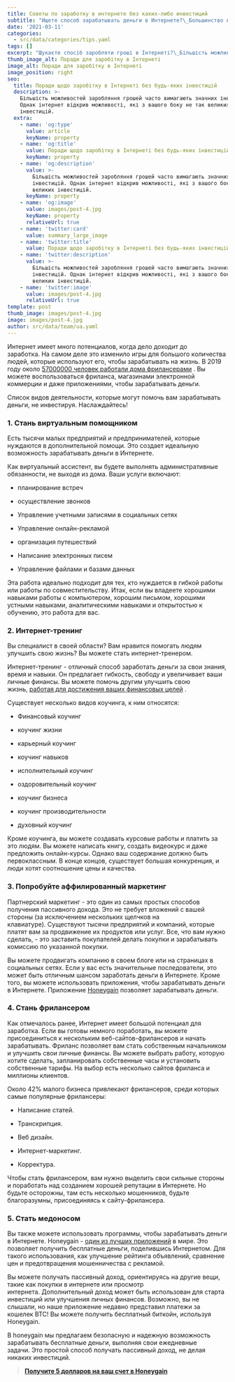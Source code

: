 ```yaml
---
title: Советы по заработку в интернете без каких-либо инвестиций
subtitle: "Ищете способ зарабатывать деньги в Интернете?\_Большинство возможностей зарабатывания денег часто требуют значительных инвестиций.\_Однако интернет открыл возможности, которые с вашей стороны не так больших инвестиций."
date: '2021-03-11'
categories:
  - src/data/categories/tips.yaml
tags: []
excerpt: "Шукаєте спосіб заробляти гроші в Інтернеті?\_Більшість можливостей заробляння грошей часто вимагають значних інвестицій. Однак інтернет відкрив можливості, які з вашого боку не так великих інвестицій."
thumb_image_alt: Поради для заробітку в Інтернеті
image_alt: Поради для заробітку в Інтернеті
image_position: right
seo:
  title: Поради щодо заробітку в Інтернеті без будь-яких інвестицій
  description: >-
    Більшість можливостей заробляння грошей часто вимагають значних інвестицій.
    Однак інтернет відкрив можливості, які з вашого боку не так великих
    інвестицій.
  extra:
    - name: 'og:type'
      value: article
      keyName: property
    - name: 'og:title'
      value: Поради щодо заробітку в Інтернеті без будь-яких інвестицій
      keyName: property
    - name: 'og:description'
      value: >-
        Більшість можливостей заробляння грошей часто вимагають значних
        інвестицій. Однак інтернет відкрив можливості, які з вашого боку не так
        великих інвестицій.
      keyName: property
    - name: 'og:image'
      value: images/post-4.jpg
      keyName: property
      relativeUrl: true
    - name: 'twitter:card'
      value: summary_large_image
    - name: 'twitter:title'
      value: Поради щодо заробітку в Інтернеті без будь-яких інвестицій
    - name: 'twitter:description'
      value: >-
        Більшість можливостей заробляння грошей часто вимагають значних
        інвестицій. Однак інтернет відкрив можливості, які з вашого боку не так
        великих інвестицій.
    - name: 'twitter:image'
      value: images/post-4.jpg
      relativeUrl: true
template: post
thumb_image: images/post-4.jpg
image: images/post-4.jpg
author: src/data/team/ua.yaml
---
```

Интернет имеет много потенциалов, когда дело доходит до заработка. На самом деле это изменило игры для большого количества людей, которые используют его, чтобы зарабатывать на жизнь. В 2019 году около [57000000 человек работали дома фрилансерами](https://translate.google.com/website?sl=auto\&tl=ru\&u=https://ddiy.co/freelance-statistics/) . Вы можете воспользоваться фриланса, магазинами электронной коммерции и даже приложениями, чтобы зарабатывать деньги.

Список видов деятельности, которые могут помочь вам зарабатывать деньги, не инвестируя. Наслаждайтесь!

### **1. Стань виртуальным помощником**

Есть тысячи малых предприятий и предпринимателей, которые нуждаются в дополнительной помощи. Это создает идеальную возможность зарабатывать деньги в Интернете.

Как виртуальный ассистент, вы будете выполнять административные обязанности, не выходя из дома. Ваши услуги включают:

*   планирование встреч

*   осуществление звонков

*   Управление учетными записями в социальных сетях

*   Управление онлайн-рекламой

*   организация путешествий

*   Написание электронных писем

*   Управление файлами и базами данных

Эта работа идеально подходит для тех, кто нуждается в гибкой работы или работы по совместительству. Итак, если вы владеете хорошими навыками работы с компьютером, хорошим письмом, хорошими устными навыками, аналитическими навыками и открытостью к обучению, это работа для вас.

### **2. Интернет-тренинг**

Вы специалист в своей области? Вам нравится помогать людям улучшить свою жизнь? Вы можете стать интернет-тренером.

Интернет-тренинг - отличный способ заработать деньги за свои знания, время и навыки. Он предлагает гибкость, свободу и увеличивает ваши личные финансы. Вы можете помочь другим улучшить свою жизнь, [работая для достижения ваших финансовых целей](https://translate.google.com/website?sl=auto\&tl=ru\&u=http://bit.ly/3bvbbwy) .

Существует несколько видов коучинга, к ним относятся:

*   Финансовый коучинг

*   коучинг жизни

*   карьерный коучинг

*   коучинг навыков

*   исполнительный коучинг

*   оздоровительный коучинг

*   коучинг бизнеса

*   коучинг производительности

*   духовный коучинг

Кроме коучинга, вы можете создавать курсовые работы и платить за это людям. Вы можете написать книгу, создать видеокурс и даже предложить онлайн-курсы. Однако ваш содержание должно быть первоклассным. В конце концов, существует большая конкуренция, и люди хотят соотношение цены и качества.

### **3. Попробуйте аффилированный маркетинг**

Партнерский маркетинг - это один из самых простых способов получения пассивного дохода. Это не требует вложений с вашей стороны (за исключением нескольких щелчков на клавиатуре). Существуют тысячи предприятий и компаний, которые платят вам за продвижение их продуктов или услуг. Все, что вам нужно сделать, - это заставить покупателей делать покупки и зарабатывать комиссию по указанной покупки.

Вы можете продвигать компанию в своем блоге или на страницах в социальных сетях. Если у вас есть значительные последователи, это может быть отличным шансом заработать деньги в Интернете. Кроме того, вы можете использовать приложения, чтобы зарабатывать деньги в Интернете. Приложение [Honeygain](https://translate.google.com/website?sl=auto\&tl=ru\&u=http://bit.ly/3bvbbwy) позволяет зарабатывать деньги.

### **4. Стань фрилансером**

Как отмечалось ранее, Интернет имеет большой потенциал для заработка. Если вы готовы немного поработать, вы можете присоединиться к нескольким веб-сайтов-фрилансеров и начать зарабатывать. Фриланс позволяет вам стать собственным начальником и улучшить свои личные финансы. Вы можете выбрать работу, которую хотите сделать, запланировать собственные часы и установить собственные тарифы. На выбор есть несколько сайтов фриланса и миллионы клиентов.

Около 42% малого бизнеса привлекают фрилансеров, среди которых самые популярные фрилансеры:

*   Написание статей.

*   Транскрипция.

*   Веб дизайн.

*   Интернет-маркетинг.

*   Корректура.

Чтобы стать фрилансером, вам нужно выделить свои сильные стороны и поработать над созданием хорошей репутации в Интернете. Но будьте осторожны, там есть несколько мошенников, будьте благоразумны, присоединяясь к сайту-фрилансера.

### **5. Стать медоносом**

Вы также можете использовать программы, чтобы зарабатывать деньги в Интернете. Honeygain - [один из лучших приложений](https://translate.google.com/website?sl=auto\&tl=ru\&u=http://bit.ly/3bvbbwy) в мире. Это позволяет получить бесплатные деньги, поделившись Интернетом. Для такого использования, как улучшение рейтинга объявлений, сравнение цен и предотвращения мошенничества с рекламой.

Вы можете получать пассивный доход, ориентируясь на другие вещи, такие как покупки в интернете или просмотр интернета. Дополнительный доход может быть использован для старта инвестиций или улучшения личных финансов. Возможно, вы не слышали, но наше приложение недавно представил платежи за кошелек BTC! Вы можете получить бесплатный биткойн, используя Honeygain.

В honeygain мы предлагаем безопасную и надежную возможность зарабатывать бесплатные деньги, выполняя свои ежедневные задачи. Это простой способ получать пассивный доход, не делая никаких инвестиций.

> [**Получите 5 долларов на ваш счет в Honeygain**](https://translate.google.com/website?sl=auto\&tl=ru\&u=http://bit.ly/3bvbbwy)
